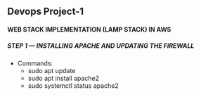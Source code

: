 
## Devops Project-1
#### WEB STACK IMPLEMENTATION (LAMP STACK) IN AWS
##### STEP 1 — INSTALLING APACHE AND UPDATING THE FIREWALL
* Commands:
  * sudo apt update
  * sudo apt install apache2
  * sudo systemctl status apache2
